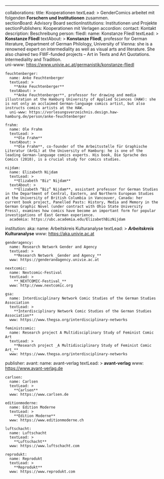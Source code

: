 ---
collaborations:
  title: Kooperationen
  textLead: >
    GenderComics arbeitet mit folgenden **Forschern und Institutionen** zusammen.  
  sectionBoard: Advisory Board
  sectionInstitutions: Institutionen und Projekte
  sectionPublishers: Kooperationen mit Verlagen
  accordion:
    contact: Kontakt
    description: Beschreibung
  person:
    fliedl:
      name: Konstanze Fliedl
      textLead: >
        **Konstanze Fliedl**
      textAbout: >
        **Konstanze Fliedl**, professor for German literature, Department of German Philology, University of Vienna: she is a renowned expert on intermediality as well as visual arts and literature. She also chaired two FWF-funded projects – Art in Texts and Art Quotations.   
        Intermediality and Tradition.  
      uni-www: https://www.univie.ac.at/germanistik/konstanze-fliedl   

    feuchtenberger:
      name: Anke Feuchtenberger
      textLead: >
        **Anke Feuchtenberger**
      textAbout: >
        **Anke Feuchtenberger**, professor for drawing and media illustration at the Hamburg University of Applied Sciences (HAW): she is not only an acclaimed German-language comics artist, but also instructs comics artists at the HAW.  
      uni-www: https://vorlesungsverzeichnis.design.haw-hamburg.de/person/anke-feuchtenberger

    frahm:
      name: Ole Frahm
      textLead: >
        **Ole Frahm**
      textAbout: >
        **Ole Frahm**, co-founder of the Arbeitsstelle für Graphische Literatur (ArGL) at the University of Hamburg: he is one of the leading German-language comics experts. His book, Die Sprache des Comics (2010), is a crucial study for comics studies.

    nijdam:
      name: Elizabeth Nijdam
      textLead: >
        **Elizabeth "Biz" Nijdam**
      textAbout: >
        **Elizabeth “Biz” Nijdam**, assistant professor for German Studies in the Department of Central, Eastern, and Northern European Studies at the University of British Columbia in Vancouver, Canada: her current book project, Panelled Pasts: History, Media and Memory in the German Graphic Novel (under contract with Ohio State University Press), examines how comics have become an important form for popular investigations of East German experience.
      academia: https://ubc.academia.edu/ElizabethBizNijdam

  institution:
    aka:
      name: Arbeitskreis Kulturanalyse
      textLead: >
        **_Arbeitskreis_ Kulturanalyse**
      www: https://aka.univie.ac.at

    genderagency:
      name: Research Network Gender and Agency
      textLead: >
        **Research Network _Gender and Agency_**
      www: https://genderandagency.univie.ac.at

    nextcomic:
      name: Nextcomic-Festival
      textLead: >
        **_NEXTCOMIC-Festival_**
      www: http://www.nextcomic.org

    gsa:
      name: Interdisciplinary Network Comic Studies of the German Studies Association
      textLead: >
        **Interdisciplinary Network Comic Studies of the German Studies Association**
      www: https://www.thegsa.org/interdisciplinary-networks

    feministcomic:
      name: Research project A Multidisciplinary Study of Feminist Comic Art
      textLead: >
        **Research project _A Multidisciplinary Study of Feminist Comic Art_**
      www: https://www.thegsa.org/interdisciplinary-networks

  publisher:
    avant:
      name: avant-verlag
      textLead: >
        **avant-verlag**
      www: https://www.avant-verlag.de

    carlsen:
      name: Carlsen
      textLead: >
        **Carlsen**
      www: https://www.carlsen.de

    editionmoderne:
      name: Edition Moderne
      textLead: >
        **Edition Moderne**
      www: https://www.editionmoderne.ch

    luftschacht:
      name: Luftschacht
      textLead: >
        **Luftschacht**
      www: https://www.luftschacht.com

    reprodukt:
      name: Reprodukt
      textLead: >
        **Reprodukt**
      www: https://www.reprodukt.com
